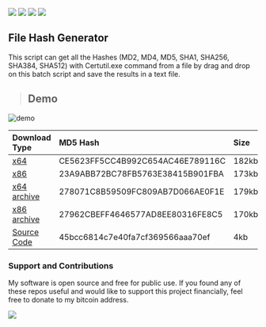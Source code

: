 <a href="https://github.com/chainski/File-Hash-Generator"><img src="https://img.shields.io/badge/license-GPL--3.0-orange"></a> 
<a href="https://github.com/chainski/File-Hash-Generator"><img src="https://img.shields.io/badge/OPEN--SOURCE-YES-green"></a>
<a href="https://github.com/chainski/File-Hash-Generator/releases"><img src="https://img.shields.io/github/v/release/chainski/File-Hash-Generator"></a> 
<a href="https://github.com/chainski/File-Hash-Generator"><img src="https://img.shields.io/badge/contributions-welcome-green"></a>

## File Hash Generator
This script can get all the Hashes (MD2, MD4, MD5, SHA1, SHA256, SHA384, SHA512) with 
Certutil.exe command from a file by drag and drop on this batch script and save the results in a text file.

> ## Demo
![demo](https://user-images.githubusercontent.com/96607632/156618607-9f4c41f6-ce94-4358-861d-c533f46670bf.gif)


| **Download Type** | **MD5 Hash** | **Size**|
|:------------------|:---------------|:--------|
| [x64](https://github.com/chainski/File-Hash-Generator/releases/download/1.0.0.0/File-Hash-Generator_x64.exe) | CE5623FF5CC4B992C654AC46E789116C | 182kb |
| [x86](https://github.com/chainski/File-Hash-Generator/releases/download/1.0.0.0/File-Hash-Generator_x86.exe) | 23A9ABB72BC78FB5763E38415B901FBA | 173kb |
| [x64 archive](https://github.com/chainski/File-Hash-Generator/releases/download/1.0.0.0/File-Hash-Generator_x64.tar.gz) | 278071C8B59509FC809AB7D066AE0F1E | 179kb |
| [x86 archive](https://github.com/chainski/File-Hash-Generator/releases/download/1.0.0.0/File-Hash-Generator_x86.tar.gz) | 27962CBEFF4646577AD8EE80316FE8C5 | 170kb |
| [Source Code](https://github.com/chainski/File-Hash-Generator/archive/refs/tags/1.0.0.0.zip) | 45bcc6814c7e40fa7cf369566aaa70ef | 4kb |

### Support and Contributions
My software is open source and free for public use. 
If you found any of these repos useful and would like to support this project financially, 
feel free to donate to my bitcoin address.

<a href="https://www.blockchain.com/btc/address/16T1fUehoGR4E2sj98u9e9mKuQ7uSLvxRJ"><img src="https://img.shields.io/badge/bitcoin-donate-yellow.svg"></a>
